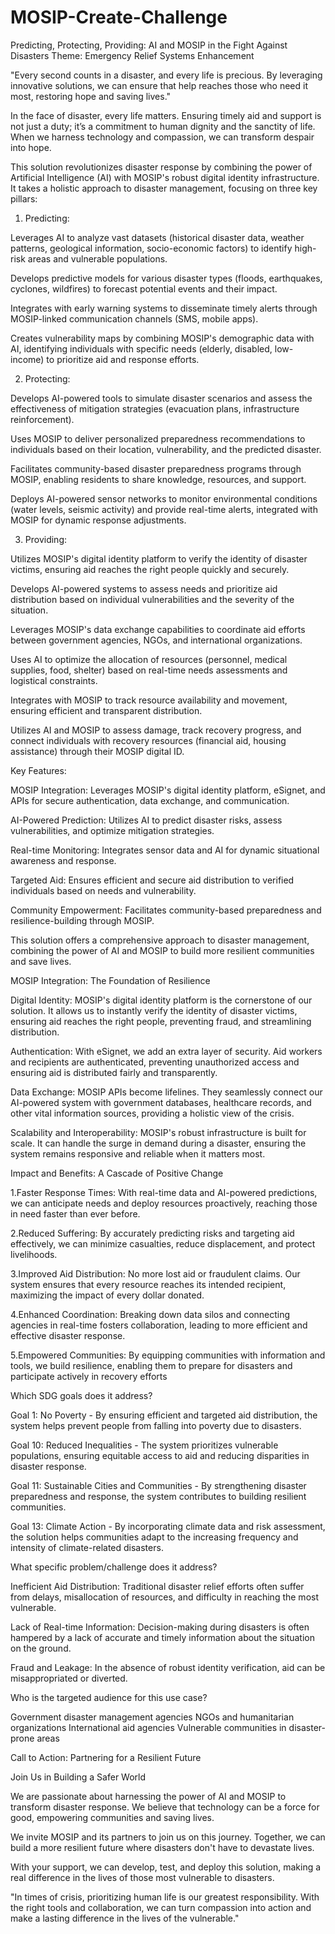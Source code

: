 # MOSIP-Create-Challenge


Predicting, Protecting, Providing: AI and MOSIP in the Fight Against Disasters Theme: Emergency Relief Systems Enhancement



"Every second counts in a disaster, and every life is precious. By 
leveraging innovative solutions, we can ensure that help reaches 
those who need it most, restoring hope and saving lives."





In the face of disaster, every life matters. Ensuring timely aid and support is not 
just a duty; it’s a commitment to human dignity and the sanctity of life. When we 
harness technology and compassion, we can transform despair into hope.


This solution revolutionizes disaster response by combining the power of Artificial Intelligence (AI) with MOSIP's robust digital identity infrastructure. It takes a holistic approach to disaster management, focusing on three key pillars:



1. Predicting:

Leverages AI to analyze vast datasets (historical disaster data, weather patterns, geological information, socio-economic factors) to identify high-risk areas and vulnerable populations.

Develops predictive models for various disaster types (floods, earthquakes, cyclones, wildfires) to forecast potential events and their impact.

Integrates with early warning systems to disseminate timely alerts through MOSIP-linked communication channels (SMS, mobile apps).

Creates vulnerability maps by combining MOSIP's demographic data with AI, identifying individuals with specific needs (elderly, disabled, low-income) to prioritize aid and response efforts.


2. Protecting:

Develops AI-powered tools to simulate disaster scenarios and assess the effectiveness of mitigation strategies (evacuation plans, infrastructure reinforcement).

Uses MOSIP to deliver personalized preparedness recommendations to individuals based on their location, vulnerability, and the predicted disaster.

Facilitates community-based disaster preparedness programs through MOSIP, enabling residents to share knowledge, resources, and support.

Deploys AI-powered sensor networks to monitor environmental conditions (water levels, seismic activity) and provide real-time alerts, integrated with MOSIP for dynamic response adjustments.


3. Providing:

Utilizes MOSIP's digital identity platform to verify the identity of disaster victims, ensuring aid reaches the right people quickly and securely.

Develops AI-powered systems to assess needs and prioritize aid distribution based on individual vulnerabilities and the severity of the situation.

Leverages MOSIP's data exchange capabilities to coordinate aid efforts between government agencies, NGOs, and international organizations.

Uses AI to optimize the allocation of resources (personnel, medical supplies, food, shelter) based on real-time needs assessments and logistical constraints.

Integrates with MOSIP to track resource availability and movement, ensuring efficient and transparent distribution.

Utilizes AI and MOSIP to assess damage, track recovery progress, and connect individuals with recovery resources (financial aid, housing assistance) through their MOSIP digital ID.

Key Features:

MOSIP Integration: Leverages MOSIP's digital identity platform, eSignet, and APIs for secure authentication, data exchange, and communication.

AI-Powered Prediction: Utilizes AI to predict disaster risks, assess vulnerabilities, and optimize mitigation strategies.

Real-time Monitoring: Integrates sensor data and AI for dynamic situational awareness and response.

Targeted Aid: Ensures efficient and secure aid distribution to verified individuals based on needs and vulnerability.

Community Empowerment: Facilitates community-based preparedness and resilience-building through MOSIP.

This solution offers a comprehensive approach to disaster management, combining the power of AI and MOSIP to build more resilient communities and save lives.


MOSIP Integration: The Foundation of Resilience

 
 Digital Identity: MOSIP's digital identity platform is the cornerstone of our solution. It allows us 
to instantly verify the identity of disaster victims, ensuring aid reaches the right people, 
preventing fraud, and streamlining distribution.

 Authentication: With eSignet, we add an extra layer of security. Aid workers and recipients are 
authenticated, preventing unauthorized access and ensuring aid is distributed fairly and 
transparently.

 Data Exchange: MOSIP APIs become lifelines. They seamlessly connect our AI-powered system 
with government databases, healthcare records, and other vital information sources, providing a 
holistic view of the crisis.

 Scalability and Interoperability: MOSIP's robust infrastructure is built for scale. It can handle the 
surge in demand during a disaster, ensuring the system remains responsive and reliable when it 
matters most.

Impact and Benefits: A Cascade of Positive Change

 
 1.Faster Response Times: With real-time data and AI-powered predictions, 
we can anticipate needs and deploy resources proactively, reaching those 
in need faster than ever before.

 2.Reduced Suffering: By accurately predicting risks and targeting aid 
effectively, we can minimize casualties, reduce displacement, and protect 
livelihoods.

 3.Improved Aid Distribution: No more lost aid or fraudulent claims. Our 
system ensures that every resource reaches its intended recipient, 
maximizing the impact of every dollar donated. 

4.Enhanced Coordination: Breaking down data silos and connecting agencies 
in real-time fosters collaboration, leading to more efficient and effective 
disaster response.

 5.Empowered Communities: By equipping communities with information 
and tools, we build resilience, enabling them to prepare for disasters and 
participate actively in recovery efforts


Which SDG goals does it address?

Goal 1: No Poverty - By ensuring efficient and targeted aid distribution, the system helps prevent people from falling into poverty due to disasters.

Goal 10: Reduced Inequalities - The system prioritizes vulnerable populations, ensuring equitable access to aid and reducing disparities in disaster response.

Goal 11: Sustainable Cities and Communities - By strengthening disaster preparedness and response, the system contributes to building resilient communities.

Goal 13: Climate Action - By incorporating climate data and risk assessment, the solution helps communities adapt to the increasing frequency and intensity of climate-related disasters.

What specific problem/challenge does it address?

Inefficient Aid Distribution: Traditional disaster relief efforts often suffer from delays, misallocation of resources, and difficulty in reaching the most vulnerable.

Lack of Real-time Information: Decision-making during disasters is often hampered by a lack of accurate and timely information about the situation on the ground.

Fraud and Leakage: In the absence of robust identity verification, aid can be misappropriated or diverted.

Who is the targeted audience for this use case?

Government disaster management agencies
NGOs and humanitarian organizations
International aid agencies
Vulnerable communities in disaster-prone areas



Call to Action: Partnering for a Resilient Future

 Join Us in Building a Safer World
 
 We are passionate about harnessing the power of AI and MOSIP to transform 
disaster response. We believe that technology can be a force for good, 
empowering communities and saving lives. 

We invite MOSIP and its partners to join us on this journey. Together, we can 
build a more resilient future where disasters don't have to devastate lives.

 With your support, we can develop, test, and deploy this solution, making a 
real difference in the lives of those most vulnerable to disasters.


"In times of crisis, prioritizing human life is our greatest 
responsibility. With the right tools and collaboration, we can turn 
compassion into action and make a lasting difference in the lives 
of the vulnerable."


